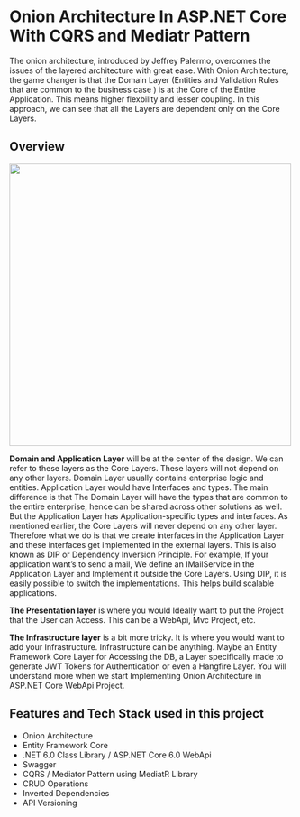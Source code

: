 # Onion Architecture In ASP.NET Core With CQRS and Mediatr Pattern

The onion architecture, introduced by Jeffrey Palermo, overcomes the issues of the layered architecture with great ease. With Onion Architecture, the game changer is that the Domain Layer (Entities and Validation Rules that are common to the business case ) is at the Core of the Entire Application. This means higher flexbility and lesser coupling. In this approach, we can see that all the Layers are dependent only on the Core Layers.

## Overview
<img src="https://camo.githubusercontent.com/d88eef2ea43d225d301654686174fff7e07b1a7aa97d5f2f003e1003feea624a/68747470733a2f2f7777772e636f6465776974686d756b6573682e636f6d2f77702d636f6e74656e742f75706c6f6164732f323032302f30362f4f6e696f6e2d4172636869746563747572652d496e2d4153502e4e45542d436f72652e706e67" height="500"/>

<b>Domain and Application Layer</b> will be at the center of the design. We can refer to these layers as the Core Layers. These layers will not depend on any other layers. Domain Layer usually contains enterprise logic and entities. Application Layer would have Interfaces and types. The main difference is that The Domain Layer will have the types that are common to the entire enterprise, hence can be shared across other solutions as well. But the Application Layer has Application-specific types and interfaces. As mentioned earlier, the Core Layers will never depend on any other layer. Therefore what we do is that we create interfaces in the Application Layer and these interfaces get implemented in the external layers. This is also known as DIP or Dependency Inversion Principle. For example, If your application want’s to send a mail, We define an IMailService in the Application Layer and Implement it outside the Core Layers. Using DIP, it is easily possible to switch the implementations. This helps build scalable applications.

<b>The Presentation layer</b> is where you would Ideally want to put the Project that the User can Access. This can be a WebApi, Mvc Project, etc.

<b>The Infrastructure layer</b> is a bit more tricky. It is where you would want to add your Infrastructure. Infrastructure can be anything. Maybe an Entity Framework Core Layer for Accessing the DB, a Layer specifically made to generate JWT Tokens for Authentication or even a Hangfire Layer. You will understand more when we start Implementing Onion Architecture in ASP.NET Core WebApi Project.

## Features and Tech Stack used in this project
<ul>
  <li>Onion Architecture</li>
  <li>Entity Framework Core</li>
  <li>.NET 6.0 Class Library / ASP.NET Core 6.0 WebApi</li>
  <li>Swagger</li>
  <li>CQRS / Mediator Pattern using MediatR Library</li>
  <li>CRUD Operations</li>
  <li>Inverted Dependencies</li>
  <li>API Versioning</li>
</ul>







